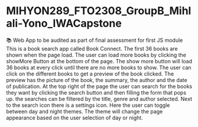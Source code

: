# MIHYON289_FTO2308_GroupB_Mihlali-Yono_IWACapstone
📚 Web App to be audited as part of final assessment for first JS module
This is a book search app called Book Connect.
The first 36 books are shown when the page load. The user can load more books by clicking the showMore Button at the bottom 
of the page.
The show more button will load 36 books at every click until there are no more books to show.
The user can click on the different books to get a preview of the book clicked. The preview has the picture of the book, the summary, the author and the date of 
publication.
At the top right of the page the user can search for the books they want by clicking the search button and then filling the form that pops up.
the searches can be filtered by the title, genre and author selected.
Next to the search icon there is a settings icon. Here the user can toggle between day and night themes.
The theme will change the page appearance based on the user selection of day or night.
